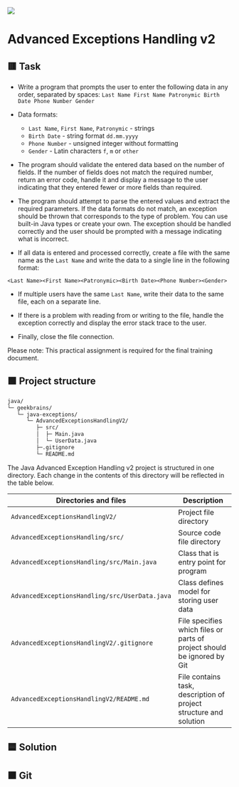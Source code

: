 
![](https://upload.wikimedia.org/wikipedia/ru/4/48/Geekbrains_logo.svg)

# Advanced Exceptions Handling v2

## 🟥 Task

- Write a program that prompts the user to enter the following data in any order, separated by spaces:
`Last Name First Name Patronymic Birth Date Phone Number Gender`

- Data formats:
    - `Last Name`, `First Name`, `Patronymic` - strings
    - `Birth Date` - string format `dd.mm.yyyy`
    - `Phone Number` - unsigned integer without formatting
    - `Gender` - Latin characters `f`, `m` or `other`

- The program should validate the entered data based on the number of fields. If the number of fields does not match the required number, return an error code, handle it and display a message to the user indicating that they entered fewer or more fields than required.

- The program should attempt to parse the entered values and extract the required parameters. If the data formats do not match, an exception should be thrown that corresponds to the type of problem. You can use built-in Java types or create your own. The exception should be handled correctly and the user should be prompted with a message indicating what is incorrect.

- If all data is entered and processed correctly, create a file with the same name as the `Last Name` and write the data to a single line in the following format:

`<Last Name><First Name><Patronymic><Birth Date><Phone Number><Gender>`

- If multiple users have the same `Last Name`, write their data to the same file, each on a separate line.

- If there is a problem with reading from or writing to the file, handle the exception correctly and display the error stack trace to the user.

- Finally, close the file connection.

Please note: This practical assignment is required for the final training document.

## 🟩 Project structure

```txt
java/
└─ geekbrains/
   └─ java-exceptions/
      └─ AdvancedExceptionsHandlingV2/
         ├─ src/
         │  ├─ Main.java
         │  └─ UserData.java
         ├─.gitignore
         └─ README.md
```

The Java Advanced Exception Handling v2 project is structured in one directory. Each change in the contents of this directory will be reflected in the table below.

Directories and files                          | Description
-----------------------------------------------|-----------------------------------------------------------------
`AdvancedExceptionsHandlingV2/`                | Project file directory
`AdvancedExceptionsHandling/src/`              | Source code file directory
`AdvancedExceptionsHandling/src/Main.java`     | Class that is entry point for program
`AdvancedExceptionsHandling/src/UserData.java` | Class defines model for storing user data
`AdvancedExceptionsHandlingV2/.gitignore`      | File specifies which files or parts of project should be ignored by Git
`AdvancedExceptionsHandlingV2/README.md`       | File contains task, description of project structure and solution

## 🟦 Solution

## 🟫 Git

